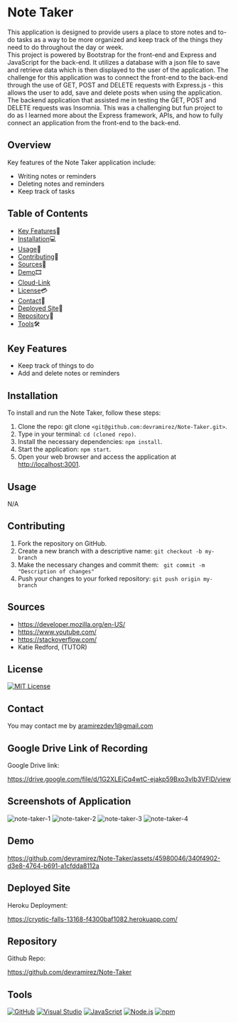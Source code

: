 # Note Taker
This application is designed to provide users a place to store notes and to-do tasks as a way to be more organized and keep track of the things they need to do throughout the day or week.  
This project is powered by Bootstrap for the front-end and Express and JavaScript for the back-end. It utilizes a database with a json file to save and retrieve data which is then displayed to the user of the application. The challenge for this application was to connect the front-end to the back-end through the use of GET, POST and DELETE requests with Express.js - this allows the user to add, save and delete posts when using the application. 
The backend application that assisted me in testing the GET, POST and DELETE requests was Insomnia.
This was a challenging but fun project to do as I learned more about the Express framework, APIs, and how to fully connect an application from the front-end to the back-end. 

## Overview

Key features of the Note Taker application include:

- Writing notes or reminders
- Deleting notes and reminders
- Keep track of tasks 

## Table of Contents

- [Key Features](#key-features)🔑
- [Installation](#installation)💻
- [Usage](#usage)📲
- [Contributing](#contributing)📜
- [Sources](#sources)🔎
- [Demo](#Demo)🎞
- [Cloud-Link](#Cloud-Link)
- [License](#license)💳
- [Contact](#contact)📩
- [Deployed Site](#deployedsite)🧮
- [Repository](#repository)📂
- [Tools](#Tools)🛠

## Key Features <a name="key-features"></a>

- Keep track of things to do
- Add and delete notes or reminders

## Installation <a name="installation"></a>

To install and run the Note Taker, follow these steps: <br>

1.  Clone the repo: git clone `<git@github.com:devramirez/Note-Taker.git>`.
2.  Type in your terminal: `cd (cloned repo)`.
3.  Install the necessary dependencies: `npm install`.
4.  Start the application: `npm start`.
5.  Open your web browser and access the application at [http://localhost:3001](http://localhost:3001).

## Usage <a name="usage"></a>

N/A

## Contributing <a name="contributing"></a>

1. Fork the repository on GitHub.
2. Create a new branch with a descriptive name: `git checkout -b my-branch`
3. Make the necessary changes and commit them: ` git commit -m "Description of changes"`
4. Push your changes to your forked repository: `git push origin my-branch`

## Sources<a name="Sources"></a>

- https://developer.mozilla.org/en-US/
- https://www.youtube.com/
- https://stackoverflow.com/
- Katie Redford, (TUTOR)

## License <a name="license"></a>

[![MIT License](https://img.shields.io/badge/License-MIT-yellow.svg)](https://opensource.org/licenses/MIT)

## Contact <a name="contact"></a>

You may contact me by aramirezdev1@gmail.com

## Google Drive Link of Recording
Google Drive link: 

https://drive.google.com/file/d/1G2XLEjCq4wtC-ejakp59Bxo3vIb3VFlD/view

## Screenshots of Application
![note-taker-1](https://github.com/devramirez/Note-Taker/assets/45980046/c4b9c55e-e278-4785-8730-a9b803c0d03d)
![note-taker-2](https://github.com/devramirez/Note-Taker/assets/45980046/65557c7e-a2ad-4ff0-941f-f72a22bb4809)
![note-taker-3](<img width="1885" alt="Note-taker-3" src="https://github.com/devramirez/Note-Taker/assets/45980046/98c5d71a-b8f0-41bb-aaf8-fbb963136df2">)
![note-taker-4](<img width="1881" alt="Note-taker-4" src="https://github.com/devramirez/Note-Taker/assets/45980046/b1192b75-5926-4cae-86af-585e54b29588">)

## Demo <a name="Demo"></a>

https://github.com/devramirez/Note-Taker/assets/45980046/340f4902-d3e8-4764-b691-a1cfdda8112a

## Deployed Site <a name="Heroku Deployment"></a>
Heroku Deployment:

https://cryptic-falls-13168-f4300baf1082.herokuapp.com/

## Repository <a name="Note Taker"></a>
Github Repo:

https://github.com/devramirez/Note-Taker

## Tools<a name="Tools"></a>

[![GitHub](https://img.shields.io/badge/--181717?logo=github&logoColor=ffffff)](https://github.com/)
[![Visual Studio](https://badgen.net/badge/icon/visualstudio?icon=visualstudio&label)](https://visualstudio.microsoft.com)
[![JavaScript](https://badgen.net/badge/icon/javascript?icon=javascript&label)](https://www.javascript.com/)
[![Node.js](https://badgen.net/badge/icon/nodejs?icon=nodejs&label)](https://nodejs.org/)
[![npm](https://badgen.net/badge/icon/npm?icon=npm&label)](https://npmjs.com/)
